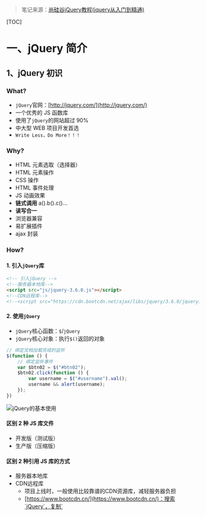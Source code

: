 > 笔记来源：[尚硅谷jQuery教程(jquery从入门到精通)](https://www.bilibili.com/video/BV1ts411E7ag)

[TOC]

# 一、jQuery 简介

## 1、jQuery 初识

### What?

- `jQuery`官网：[http://jquery.com/](http://jquery.com/)
- 一个优秀的 JS 函数库
- 使用了`jQuery`的网站超过 90%
- 中大型 WEB 项目开发首选
- `Write Less，Do More！！！`

### Why?

- HTML 元素选取（选择器）
- HTML 元素操作
- CSS 操作
- HTML 事件处理
- JS 动画效果
- **链式调用** a().b().c()...
- **读写合一**
- 浏览器兼容
- 易扩展插件
- ajax 封装

### How?

#### 1. 引入`jQuery`库

```html
<!-- 引入jQuery -->
<!--服务器本地库-->
<script src="js/jquery-3.6.0.js"></script>
<!--CDN远程库-->
<!--<script src="https://cdn.bootcdn.net/ajax/libs/jquery/3.6.0/jquery.js"></script>-->
```

#### 2. 使用`jQuery`

- `jQuery`核心函数：`$`/`jQuery`
- `jQuery`核心对象：执行`$()`返回的对象

```js
// 绑定文档加载完成的监听
$(function () {
    // 绑定监听事件
    var $btn02 = $("#btn02");
    $btn02.click(function () {
        var username = $("#username").val();
        username && alert(username);
    });
})
```

![jQuery的基本使用](https://i.loli.net/2021/08/23/B2ynVFUa9CgNDIq.gif)

#### 区别 2 种 JS 库文件

- 开发版（测试版）
- 生产版（压缩版）

#### 区别 2 种引用 JS 库的方式

- 服务器本地库
- CDN远程库
  - 项目上线时，一般使用比较靠谱的CDN资源库，减轻服务器负担
  - [https://www.bootcdn.cn/](https://www.bootcdn.cn/)：搜索`jQuery`，复制`<script>`标签到项目中即可使用

#### 区别`jQuery`的不同版本

- 1.x
  - 兼容老版本 IE
  - 文件更大
- 2.x
  - 部分 IE8 及以下支持
  - 文件小，执行效率更高
- 3.x
  - 完全不再支持 IE8 及以下版本
  - 提供了一些新的 API
  - 提供不包含 ajax / 动画 API 的版本



## 2、jQuery 的 2 把利器

```js
// jQuery核心代码
(function(window){
    var jQuery = function(){
        return new jQuery.fn.init();
    }
    window.$ = window.jQuery = jQuery
})(window)
```

### jQuery 核心函数

简称：`jQuery`函数（`$`/`jQuery`），`jQuery`库向外直接暴露的就是`$`/`jQuery`

引入`jQuery`库后，直接使用即可

- 当函数用：`$(xxx)`

- 当对象用：`$.xxx()`

```js
// jQuery函数：直接可用
console.log($, typeof $);  // ƒ ( selector, context ) {}    function
console.log(jQuery === $); // true
```

### jQuery 核心对象

简称：`jQuery`对象

得到`jQuery`对象：执行`jQuery`函数返回的就是`jQuery`对象

使用`jQuery`对象：`$obj.xxx()`

```js
// jQuery对象：执行jQuery函数得到它
console.log($(), typeof $(), $() instanceof Object); // jQuery.fn.init {} "object" true
```

![image-20210823214249792](https://i.loli.net/2021/08/23/qiELvA1Pnhx68B4.png)



## 3、jQuery 函数的使用

作为一般函数调用：`$(param)`

1. 参数为函数：当 DOM 加载完成后，执行此回调函数
2. 参数为选择器字符：查找所有匹配的标签并将它们封装成`jQuery`对象
3. 参数为 DOM 对象：将 dom 对象封装成`jQuery`对象
4. 参数为 html 标签字符串（用得少）：创建标签对象并封装成`jQuery`对象

作为对象使用：`$.xxx()`

- `$.each()`：隐式遍历数组
- `$.trim()`：去除两端的空格

```js
// 需求1.点击按钮：显示按钮的文本，显示一个新的输入框
// 1、参数为函数：当 DOM 加载完成后，执行此回调函数
$(function () { // 绑定文档加藏完成的监听
    // 2、参数为选择器字符：查找所有匹配的标签并将它们封装成`jQuery`对象
    $("#btn").click(function () {
        // alert(this.innerHTML); // this是什么？发生事件的dom元素（<button>）
        // 3、参数为 DOM 对象：将 dom 对象封装成`jQuery`对象
        alert($(this).html());
        // 4、参数为 html 标签字符串（用得少）：创建标签对象并封装成`jQuery`对象
        $('<input type="text" name="msg3"><br/>').appendTo("div");
    });
    
    // 需求2.遍历输出数组中所有元素值
    var arr = [3, 7, 4];
    $.each(arr, function (index, item) {
        console.log(index, item); // 0 3    1 7    2 4
    });

    // 需求3.去掉“my atguigu”两端的空格
    var str = "    my atguigu   ";
    console.log('===' + str + '===');           // ===    my atguigu   ===
    console.log('===' + str.trim() + '===');    // ===my atguigu===
    console.log('===' + $.trim(str) + '===');   // ===my atguigu===
})
```



## 4、jQuery 对象的使用

### 理解

即执行`jQuery`核心函数返回的对象

`jQuery`对象内部包含的是 dom 元素对象的伪数组（可能只有一个元素）

`jQuery`对象拥有很多有用的属性和方法，让程序员能方便的操作 dom

### 属性和方法

- 基本行为：操作标签的基本方法
- 属性：操作内部标签的属性或值

- CSS：操作标签的样式

- 文档：对标签进行增删改操作

- 筛选：根据指定的规则过滤内部的标签

- 事件：处理事件监听相关

- 效果：实现一些动画效果

这里我们先学习`jQuery`对象的基本行为，其他的不放在当前章节中

#### 基本行为

- `size()`/`length`：包含的 DOM 元素个数
- `[index]`/`get(index)`：得到对应位置的 DOM 元素
- `each()`：遍历包含的所有 DOM 元素
- `index()`：得到在所在兄弟元素中的下标

```js
// 需求1.统计一共有多少个按钮
// `size()`/`length`：包含的 DOM 元素个数
var $buttons = $('button');
console.log($buttons.length); // 4

// 需求2.取出第2个button的文本
console.log($('button:nth-child(2)').text()); // 测试二
// `[index]`/`get(index)`：得到对应位置的 DOM 元素
console.log($buttons[1].innerHTML, $buttons.get(1).innerHTML); // 测试二 测试二

// 需求3.输出所有button标签的文本
// `each()`：遍历包含的所有 DOM 元素
// $buttons.each(function (index, domEle) {
//     console.log(index, domEle.innerHTML); // 0 "测试一"   1 "测试二"   2 "测试三"    3 "测试四"
// });
$buttons.each(function () {
    console.log(this.innerHTML); // 测试一 测试二 测试三 测试四
});

// 需求4.输出’测试三’按钮是所有按钮中的第几个
console.log($("#btn3").index()); // 2
```

**伪数组**

- `Object`对象
- `length`属性
- 数值下标属性
- 没有数组特别的方法：`forEach()`，`push()`，`pop()`，`splice()`

```js
// 伪数组
console.log($buttons instanceof Array); // false
//自定义一个伪数组
var weiArr = {}
weiArr.length = 0;
weiArr[0] = 'atguigu';
weiArr.length = 1;
weiArr[1] = 123;
weiArr.length = 2;
for (var i = 0; i < weiArr.length; i++) {
    var obj = weiArr[i];
    console.log(i, obj); // 0 "atguigu"    1 123
}
console.log(weiArr.forEach, $buttons.forEach); //undefined undefined
```
